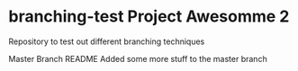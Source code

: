 # branching-test Project Awesomme 2
Repository to test out different branching techniques


Master Branch README
Added some more stuff to the master branch
